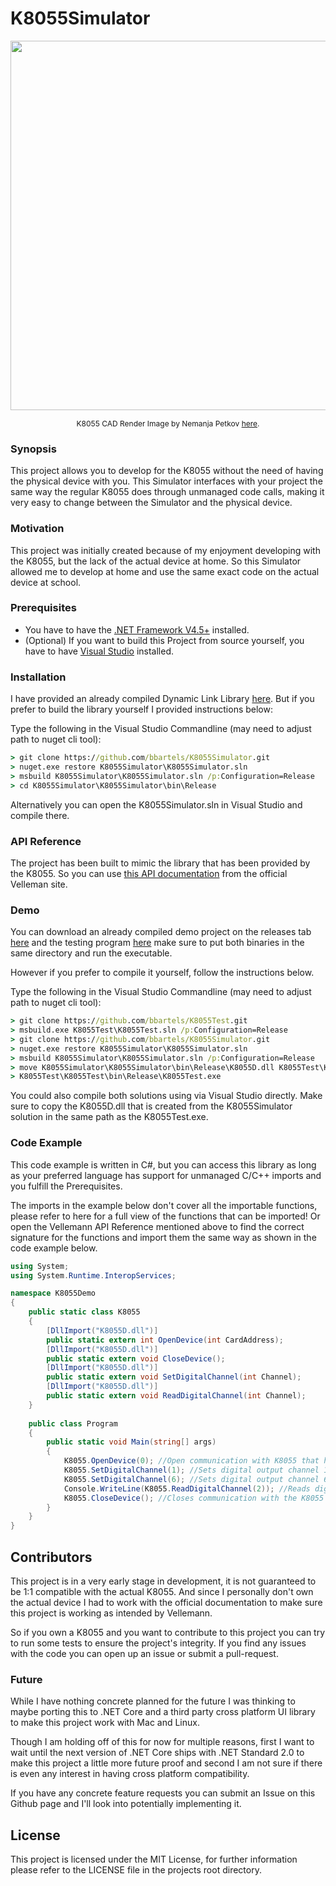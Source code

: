 # K8055Simulator
<p align="center">
  <img src="http://i.imgur.com/Bnu7URb.png" width="591"/>
</p>
<p align="center" style="font-size:12px">K8055 CAD Render Image by Nemanja Petkov <a href="https://grabcad.com/3d.cnc-1">here</a>.</p>

### Synopsis

This project allows you to develop for the K8055 without the need of having the physical device with you.
This Simulator interfaces with your project the same way the regular K8055 does through unmanaged code calls, making it very easy to change between the Simulator and the physical device. 

### Motivation

This project was initially created because of my enjoyment developing with the K8055, but the lack of the actual device at home. So this Simulator allowed me to develop at home and use the same exact code on the actual device at school.

### Prerequisites

  - You have to have the [.NET Framework V4.5+](https://www.microsoft.com/en-us/download/details.aspx?id=30653) installed.
  - (Optional) If you want to build this Project from source yourself, you have to have [Visual Studio](https://www.visualstudio.com/downloads/) installed.

### Installation

I have provided an already compiled Dynamic Link Library [here](https://github.com/bbartels/K8055Simulator/releases). 
But if you prefer to build the library yourself I provided instructions below:

Type the following in the Visual Studio Commandline (may need to adjust path to nuget cli tool):
```cmd
> git clone https://github.com/bbartels/K8055Simulator.git
> nuget.exe restore K8055Simulator\K8055Simulator.sln
> msbuild K8055Simulator\K8055Simulator.sln /p:Configuration=Release
> cd K8055Simulator\K8055Simulator\bin\Release
```
Alternatively you can open the K8055Simulator.sln in Visual Studio and compile there.

### API Reference

The project has been built to mimic the library that has been provided by the K8055. So you can use [this API documentation](http://www.velleman.eu/downloads/0/user/usermanual_k8055_dll_uk.pdf) from the official Velleman site.

### Demo

You can download an already compiled demo project on the releases tab [here](https://github.com/bbartels/K8055Simulator/releases) and the testing program [here](https://github.com/bbartels/K8055Test/releases) make sure to put both binaries in the same directory and run the executable.

However if you prefer to compile it yourself, follow the instructions below.

Type the following in the Visual Studio Commandline (may need to adjust path to nuget cli tool):
```cmd
> git clone https://github.com/bbartels/K8055Test.git
> msbuild.exe K8055Test\K8055Test.sln /p:Configuration=Release
> git clone https://github.com/bbartels/K8055Simulator.git
> nuget.exe restore K8055Simulator\K8055Simulator.sln
> msbuild K8055Simulator\K8055Simulator.sln /p:Configuration=Release
> move K8055Simulator\K8055Simulator\bin\Release\K8055D.dll K8055Test\K8055Test\bin\Release
> K8055Test\K8055Test\bin\Release\K8055Test.exe
```

You could also compile both solutions using via Visual Studio directly. Make sure to copy the K8055D.dll that is created from the K8055Simulator solution in the same path as the K8055Test.exe.

### Code Example

This code example is written in C#, but you can access this library as long as your preferred language has support for unmanaged C/C++ imports and you fulfill the Prerequisites.

The imports in the example below don't cover all the importable functions, please refer to here for a full view of the functions that can be imported!
Or open the Vellemann API Reference mentioned above to find the correct signature for the functions and import them the same way as shown in the code example below.
```C#
using System;
using System.Runtime.InteropServices;

namespace K8055Demo
{
    public static class K8055
    {
        [DllImport("K8055D.dll")]
        public static extern int OpenDevice(int CardAddress);
        [DllImport("K8055D.dll")]
        public static extern void CloseDevice();
        [DllImport("K8055D.dll")]
        public static extern void SetDigitalChannel(int Channel);
        [DllImport("K8055D.dll")]
        public static extern void ReadDigitalChannel(int Channel);
    }
    
    public class Program
    {
        public static void Main(string[] args)
        {
            K8055.OpenDevice(0); //Open communication with K8055 that has the device address 0
            K8055.SetDigitalChannel(1); //Sets digital output channel 1 to 'ON'
            K8055.SetDigitalChannel(6); //Sets digital output channel 6 to 'ON'
            Console.WriteLine(K8055.ReadDigitalChannel(2)); //Reads digital input channel and prints in console
            K8055.CloseDevice(); //Closes communication with the K8055
        }
    }
}
```
## Contributors

This project is in a very early stage in development, it is not guaranteed to be 1:1 compatible with the actual K8055.
And since I personally don't own the actual device I had to work with the official documentation to make sure this project is working as intended by Vellemann. 

So if you own a K8055 and you want to contribute to this project you can try to run some tests to ensure the project's integrity. If you find any issues with the code you can open up an issue or submit a pull-request. 

### Future

While I have nothing concrete planned for the future I was thinking to maybe porting this to .NET Core and a third party cross platform UI library to make this project work with Mac and Linux. 

Though I am holding off of this for now for multiple reasons, first I want to wait until the next version of .NET Core ships with .NET Standard 2.0 to make this project a little more future proof and second I am not sure if there is even any interest in having cross platform compatibility. 

If you have any concrete feature requests you can submit an Issue on this Github page and I'll look into potentially implementing it.

## License

This project is licensed under the MIT License, for further information please refer to the LICENSE file in the projects root directory.
